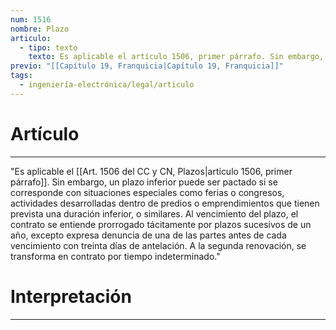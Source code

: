 ```yaml
---
num: 1516
nombre: Plazo
articulo:
  - tipo: texto
    texto: Es aplicable el artículo 1506, primer párrafo. Sin embargo, un plazo inferior puede ser pactado si se corresponde con situaciones especiales como ferias o congresos, actividades desarrolladas dentro de predios o emprendimientos que tienen prevista una duración inferior, o similares. Al vencimiento del plazo, el contrato se entiende prorrogado tácitamente por plazos sucesivos de un año, excepto expresa denuncia de una de las partes antes de cada vencimiento con treinta días de antelación. A la segunda renovación, se transforma en contrato por tiempo indeterminado.
previo: "[[Capítulo 19, Franquicia|Capítulo 19, Franquicia]]"
tags:
  - ingeniería-electrónica/legal/articulo
---
```

# Artículo
---
"Es aplicable el [[Art. 1506 del CC y CN, Plazos|artículo 1506, primer párrafo]]. Sin embargo, un plazo inferior puede ser pactado si se corresponde con situaciones especiales como ferias o congresos, actividades desarrolladas dentro de predios o emprendimientos que tienen prevista una duración inferior, o similares. Al vencimiento del plazo, el contrato se entiende prorrogado tácitamente por plazos sucesivos de un año, excepto expresa denuncia de una de las partes antes de cada vencimiento con treinta días de antelación. A la segunda renovación, se transforma en contrato por tiempo indeterminado."

# Interpretación
---


